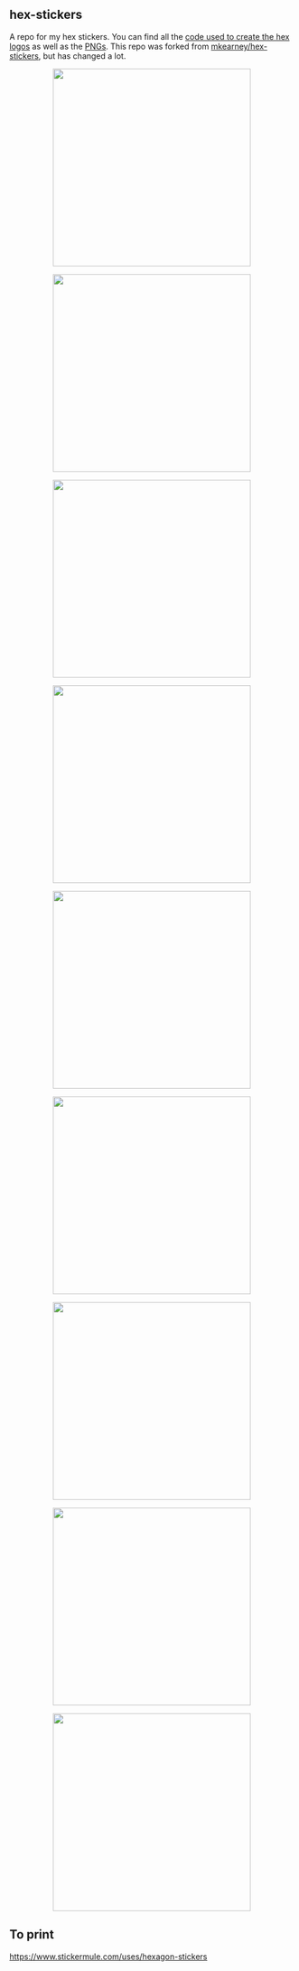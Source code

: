 
## hex-stickers

A repo for my hex stickers. You can find all the [code used to create
the hex logos](./scripts) as well as the [PNGs](./stickers). This repo
was forked from
[mkearney/hex-stickers](https://github.com/mkearney/hex-stickers), but
has changed a lot.

<p align="center">

<img src='stickers/academicWriteR.png' width='350px'/>

</p>

<p align="center">

<img src='stickers/ds4ling.png' width='350px'/>

</p>

<p align="center">

<img src='stickers/intro_phonetics.png' width='350px'/>

</p>

<p align="center">

<img src='stickers/lingStuff.png' width='350px'/>

</p>

<p align="center">

<img src='stickers/opnlnx-v2.png' width='350px'/>

</p>

<p align="center">

<img src='stickers/opnlnx.png' width='350px'/>

</p>

<p align="center">

<img src='stickers/osrrl.png' width='350px'/>

</p>

<p align="center">

<img src='stickers/rap-group.png' width='350px'/>

</p>

<p align="center">

<img src='stickers/untidydata.png' width='350px'/>

</p>

## To print

<https://www.stickermule.com/uses/hexagon-stickers>
